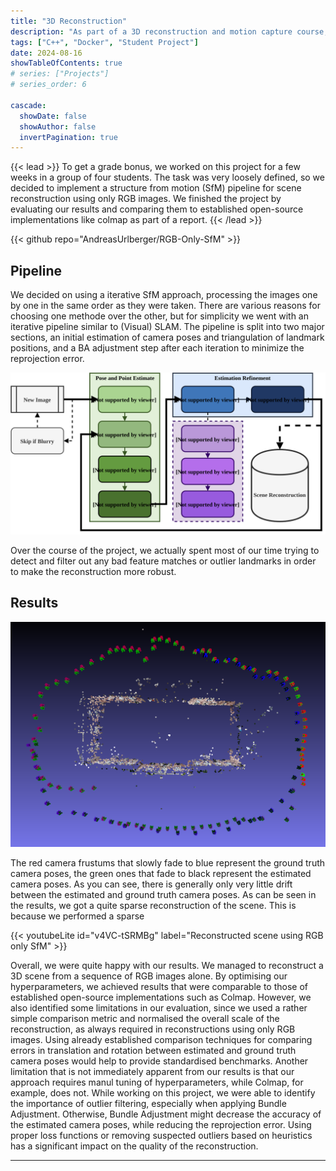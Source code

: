 ```yaml
---
title: "3D Reconstruction"
description: "As part of a 3D reconstruction and motion capture course, we implemented a programm for scene reconstruction based solely on RGB images."
tags: ["C++", "Docker", "Student Project"]
date: 2024-08-16
showTableOfContents: true
# series: ["Projects"]
# series_order: 6

cascade:
  showDate: false
  showAuthor: false
  invertPagination: true
---
```


{{< lead >}}
To get a grade bonus, we worked on this project for a few weeks in a group of four students. The task was very loosely defined, so we decided to implement a structure from motion (SfM) pipeline for scene reconstruction using only RGB images. We finished the project by evaluating our results and comparing them to established open-source implementations like colmap as part of a report.
{{< /lead >}} 

<div class="backdrop-blur">
  {{< github repo="AndreasUrlberger/RGB-Only-SfM" >}}
</div>

## Pipeline

We decided on using a iterative SfM approach, processing the images one by one in the same order as they were taken. There are various reasons for choosing one methode over the other, but for simplicity we went with an iterative pipeline similar to (Visual) SLAM. The pipeline is split into two major sections, an initial estimation of camera poses and triangulation of landmark positions, and a BA adjustment step after each iteration to minimize the reprojection error. 

![Overview of our SfM pipeline](our_pipeline.svg)

Over the course of the project, we actually spent most of our time trying to detect and filter out any bad feature matches or outlier landmarks in order to make the reconstruction more robust.

## Results

![Reconstructed camera poses and landmarks](featured.png)

The red camera frustums that slowly fade to blue represent the ground truth camera poses, the green ones that fade to black represent the estimated camera poses. As you can see, there is generally only very little drift between the estimated and ground truth camera poses. As can be seen in the results, we got a quite sparse reconstruction of the scene. This is because we performed a sparse 

{{< youtubeLite id="v4VC-tSRMBg" label="Reconstructed scene using RGB only SfM" >}}

Overall, we were quite happy with our results. We managed to reconstruct a 3D scene from a sequence of RGB images alone. By optimising our hyperparameters, we achieved results that were comparable to those of established open-source implementations such as Colmap. However, we also identified some limitations in our evaluation, since we used a rather simple comparison metric and normalised the overall scale of the reconstruction, as always required in reconstructions using only RGB images. Using already established comparison techniques for comparing errors in translation and rotation between estimated and ground truth camera poses would help to provide standardised benchmarks. Another limitation that is not immediately apparent from our results is that our approach requires manul tuning of hyperparameters, while Colmap, for example, does not.
While working on this project, we were able to identify the importance of outlier filtering, especially when applying Bundle Adjustment. Otherwise, Bundle Adjustment might decrease the accuracy of the estimated camera poses, while reducing the reprojection error. Using proper loss functions or removing suspected outliers based on heuristics has a significant impact on the quality of the reconstruction.

---
